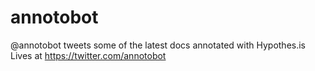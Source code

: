 # annotobot
@annotobot tweets some of the latest docs annotated with Hypothes.is 
Lives at https://twitter.com/annotobot
